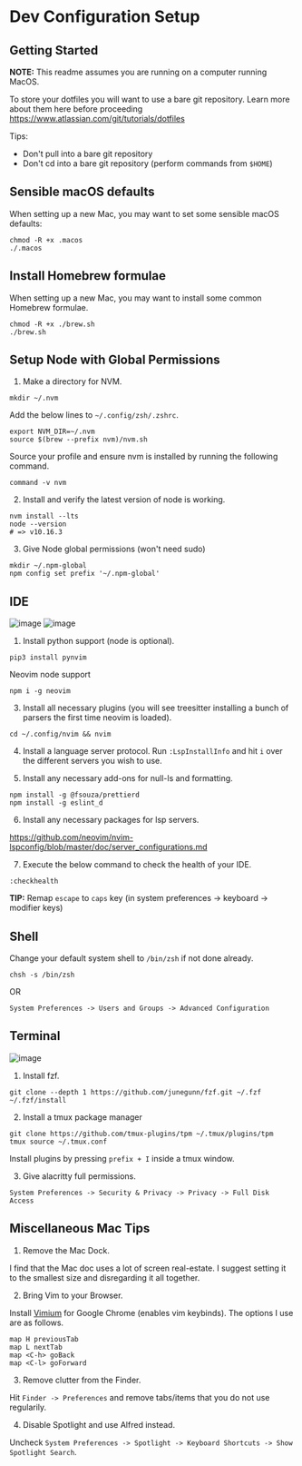 # Dev Configuration Setup

## Getting Started

**NOTE:** This readme assumes you are running on a computer running MacOS.

To store your dotfiles you will want to use a bare git repository.
Learn more about them here before proceeding https://www.atlassian.com/git/tutorials/dotfiles

Tips:

- Don't pull into a bare git repository
- Don't cd into a bare git repository (perform commands from `$HOME`)

## Sensible macOS defaults

When setting up a new Mac, you may want to set some sensible macOS defaults:

```
chmod -R +x .macos
./.macos
```

## Install Homebrew formulae

When setting up a new Mac, you may want to install some common Homebrew formulae.

```
chmod -R +x ./brew.sh
./brew.sh
```

## Setup Node with Global Permissions

1. Make a directory for NVM.

```
mkdir ~/.nvm
```

Add the below lines to `~/.config/zsh/.zshrc`.

```
export NVM_DIR=~/.nvm
source $(brew --prefix nvm)/nvm.sh
```

Source your profile and ensure nvm is installed by running the following command.

```
command -v nvm
```

2. Install and verify the latest version of node is working.

```
nvm install --lts
node --version
# => v10.16.3
```

3. Give Node global permissions (won't need sudo)

```
mkdir ~/.npm-global
npm config set prefix '~/.npm-global'
```

## IDE

![image](https://user-images.githubusercontent.com/35639417/147967100-96f9dd12-26f3-4e13-9d40-e05f9a174e66.png)
![image](https://user-images.githubusercontent.com/35639417/147967067-f6d91fe5-7668-4227-a54b-a498630a833d.png)

1. Install python support (node is optional).

```
pip3 install pynvim
```

Neovim node support

```
npm i -g neovim
```

3. Install all necessary plugins (you will see treesitter installing a bunch of parsers the first time neovim is loaded).

```
cd ~/.config/nvim && nvim
```

4. Install a language server protocol. Run `:LspInstallInfo` and hit `i` over the different servers you wish to use.

5. Install any necessary add-ons for null-ls and formatting.

```
npm install -g @fsouza/prettierd
npm install -g eslint_d
```

6. Install any necessary packages for lsp servers.

https://github.com/neovim/nvim-lspconfig/blob/master/doc/server_configurations.md

7. Execute the below command to check the health of your IDE.

```
:checkhealth
```

**TIP:** Remap `escape` to `caps` key (in system preferences -> keyboard -> modifier keys)

## Shell

Change your default system shell to `/bin/zsh` if not done already.

```
chsh -s /bin/zsh
```

OR

```
System Preferences -> Users and Groups -> Advanced Configuration
```

## Terminal

![image](https://user-images.githubusercontent.com/35639417/147966952-61a57bf9-0304-4bd6-a300-ea688171631b.png)

1. Install fzf.

```
git clone --depth 1 https://github.com/junegunn/fzf.git ~/.fzf
~/.fzf/install
```

2. Install a tmux package manager

```
git clone https://github.com/tmux-plugins/tpm ~/.tmux/plugins/tpm
tmux source ~/.tmux.conf
```

Install plugins by pressing `prefix + I` inside a tmux window.

3. Give alacritty full permissions.

```
System Preferences -> Security & Privacy -> Privacy -> Full Disk Access
```

## Miscellaneous Mac Tips

1. Remove the Mac Dock.

I find that the Mac doc uses a lot of screen real-estate. I suggest setting it to the smallest size and disregarding it all together.

2. Bring Vim to your Browser.

Install [Vimium](https://chrome.google.com/webstore/detail/vimium/dbepggeogbaibhgnhhndojpepiihcmeb?hl=en) for Google Chrome (enables vim keybinds). The options I use are as follows.

```
map H previousTab
map L nextTab
map <C-h> goBack
map <C-l> goForward
```

3. Remove clutter from the Finder.

Hit `Finder -> Preferences` and remove tabs/items that you do not use regularily.

4. Disable Spotlight and use Alfred instead.

Uncheck `System Preferences -> Spotlight -> Keyboard Shortcuts -> Show Spotlight Search`.
